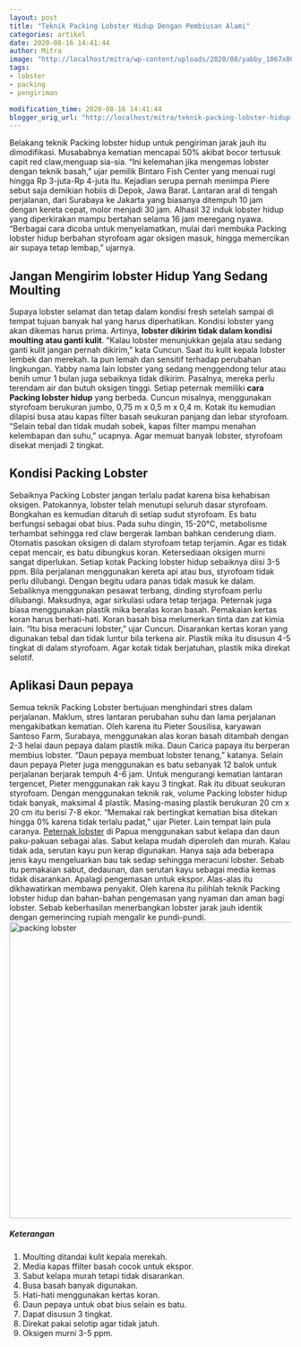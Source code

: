 ```yaml
---
layout: post
title: "Teknik Packing Lobster Hidup Dengan Pembiusan Alami"
categories: artikel
date: 2020-08-16 14:41:44
author: Mitra
image: "http://localhost/mitra/wp-content/uploads/2020/08/yabby_1067x800.jpg"
tags:
- lobster
- packing
- pengiriman

modification_time: 2020-08-16 14:41:44
blogger_orig_url: "http://localhost/mitra/teknik-packing-lobster-hidup-dengan.html"
---
```


Belakang teknik Packing lobster hidup untuk pengiriman jarak jauh itu dimodifikasi. Musababnya kematian mencapai 50% akibat bocor tertusuk capit red claw,menguap sia-sia. “Ini kelemahan jika mengemas lobster dengan teknik basah,” ujar pemilik Bintaro Fish Center yang menuai rugi hingga Rp 3-juta-Rp 4-juta itu.
Kejadian serupa pernah menimpa Piere sebut saja demikian hobiis di Depok, Jawa Barat. Lantaran aral di tengah perjalanan, dari Surabaya ke Jakarta yang biasanya ditempuh 10 jam dengan kereta cepat, molor menjadi 30 jam.
Alhasil 32 induk lobster hidup yang diperkirakan mampu bertahan selama 16 jam meregang nyawa. “Berbagai cara dicoba untuk menyelamatkan, mulai dari membuka Packing lobster hidup berbahan styrofoam agar oksigen masuk, hingga memercikan air supaya tetap lembap,” ujarnya.
<h2>Jangan Mengirim lobster Hidup Yang Sedang Moulting</h2>
Supaya lobster selamat dan tetap dalam kondisi fresh setelah sampai di tempat tujuan banyak hal yang harus diperhatikan. Kondisi lobster yang akan dikemas harus prima. Artinya, <strong>lobster dikirim tidak dalam kondisi moulting atau ganti kulit</strong>. “Kalau lobster menunjukkan gejala atau sedang ganti kulit jangan pernah dikirim,” kata Cuncun.
Saat itu kulit kepala lobster lembek dan merekah. Ia pun lemah dan sensitif terhadap perubahan lingkungan. Yabby nama lain lobster yang sedang menggendong telur atau benih umur 1 bulan juga sebaiknya tidak dikirim. Pasalnya, mereka perlu terendam air dan butuh oksigen tinggi.
Setiap peternak memiliki <strong>cara Packing lobster hidup</strong> yang berbeda. Cuncun misalnya, menggunakan styrofoam berukuran jumbo, 0,75 m x 0,5 m x 0,4 m. Kotak itu kemudian dilapisi busa atau kapas filter basah seukuran panjang dan lebar styrofoam. “Selain tebal dan tidak mudah sobek, kapas filter mampu menahan kelembapan dan suhu,” ucapnya. Agar memuat banyak lobster, styrofoam disekat menjadi 2 tingkat.
<h2>Kondisi Packing Lobster</h2>
Sebaiknya Packing Lobster jangan terlalu padat karena bisa kehabisan oksigen. Patokannya, lobster telah menutupi seluruh dasar styrofoam. Bongkahan es kemudian ditaruh di setiap sudut styrofoam. Es batu berfungsi sebagai obat bius. Pada suhu dingin, 15-20°C, metabolisme terhambat sehingga red claw bergerak lamban bahkan cenderung diam. Otomatis pasokan oksigen di dalam styrofoam tetap terjamin. Agar es tidak cepat mencair, es batu dibungkus koran.
Ketersediaan oksigen murni sangat diperlukan. Setiap kotak Packing lobster hidup sebaiknya diisi 3-5 ppm. Bila perjalanan menggunakan kereta api atau bus, styrofoam tidak perlu dilubangi. Dengan begitu udara panas tidak masuk ke dalam. Sebaliknya menggunakan pesawat terbang, dinding styrofoam perlu dilubangi. Maksudnya, agar sirkulasi udara tetap terjaga.
Peternak juga biasa menggunakan plastik mika beralas koran basah. Pemakaian kertas koran harus berhati-hati. Koran basah bisa melumerkan tinta dan zat kimia lain. “Itu bisa meracuni lobster,” ujar Cuncun. Disarankan kertas koran yang digunakan tebal dan tidak luntur bila terkena air. Plastik mika itu disusun 4-5 tingkat di dalam styrofoam. Agar kotak tidak berjatuhan, plastik mika direkat selotif.
<h2>Aplikasi Daun pepaya</h2>
Semua teknik Packing Lobster bertujuan menghindari stres dalam perjalanan. Maklum, stres lantaran perubahan suhu dan lama perjalanan mengakibatkan kematian. Oleh karena itu Pieter Sousilisa, karyawan Santoso Farm, Surabaya, menggunakan alas koran basah ditambah dengan 2-3 helai daun pepaya dalam plastik mika. Daun Carica papaya itu berperan membius lobster. “Daun pepaya membuat lobster tenang,” katanya. Selain daun pepaya Pieter juga menggunakan es batu sebanyak 12 balok untuk perjalanan berjarak tempuh 4-6 jam.
Untuk mengurangi kematian lantaran tergencet, Pieter menggunakan rak kayu 3 tingkat. Rak itu dibuat seukuran styrofoam. Dengan menggunakan teknik rak, volume Packing lobster hidup tidak banyak, maksimal 4 plastik. Masing-masing plastik berukuran 20 cm x 20 cm itu berisi 7-8 ekor. “Memakai rak bertingkat kematian bisa ditekan hingga 0% karena tidak terlalu padat,” ujar Pieter.
Lain tempat lain pula caranya. <a href="http://127.0.0.1/mitra/budidaya-lobster-air-tawar-dan.html">Peternak lobster</a> di Papua menggunakan sabut kelapa dan daun paku-pakuan sebagai alas. Sabut kelapa mudah diperoleh dan murah. Kalau tidak ada, serutan kayu pun kerap digunakan. Hanya saja ada beberapa jenis kayu mengeluarkan bau tak sedap sehingga meracuni lobster. Sebab itu pemakaian sabut, dedaunan, dan serutan kayu sebagai media kemas tidak disarankan. Apalagi pengemasan untuk ekspor. Alas-alas itu dikhawatirkan membawa penyakit.
Oleh karena itu pilihlah teknik Packing lobster hidup dan bahan-bahan pengemasan yang nyaman dan aman bagi lobster. Sebab keberhasilan menerbangkan lobster jarak jauh identik dengan gemerincing rupiah mengalir ke pundi-pundi.
<img class=" wp-image-1392 aligncenter" src="http://127.0.0.1/mitra/wp-content/uploads/2020/08/yabby_1067x800.jpg" alt="packing lobster" width="695" height="528" />
<h5>Keterangan</h5>
<ol>
 	<li>Moulting ditandai kulit kepala merekah.</li>
 	<li>Media kapas ffilter basah cocok untuk ekspor.</li>
 	<li>Sabut kelapa murah tetapi tidak disarankan.</li>
 	<li>Busa basah banyak digunakan.</li>
 	<li>Hati-hati menggunakan kertas koran.</li>
 	<li>Daun pepaya untuk obat bius selain es batu.</li>
 	<li>Dapat disusun 3 tingkat.</li>
 	<li>Direkat pakai selotip agar tidak jatuh.</li>
 	<li>Oksigen murni 3-5 ppm.</li>
</ol>
